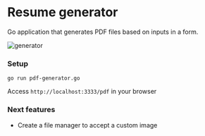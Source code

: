 # Resume generator

Go application that generates PDF files based on inputs in a form.

![generator](https://github.com/typhoonbro/resume-generator/assets/40203414/00ae92fc-6a46-4d02-85a1-9418804c9778)


### Setup

`go run pdf-generator.go`

Access `http://localhost:3333/pdf` in your browser

### Next features

- Create a file manager to accept a custom image
